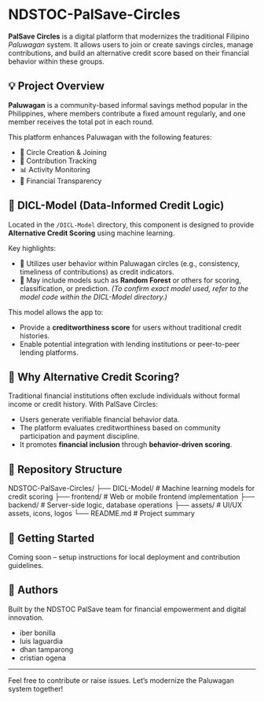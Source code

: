 # NDSTOC-PalSave-Circles

**PalSave Circles** is a digital platform that modernizes the traditional Filipino *Paluwagan* system. It allows users to join or create savings circles, manage contributions, and build an alternative credit score based on their financial behavior within these groups.

## 💡 Project Overview

**Paluwagan** is a community-based informal savings method popular in the Philippines, where members contribute a fixed amount regularly, and one member receives the total pot in each round. 

This platform enhances Paluwagan with the following features:
- 💬 Circle Creation & Joining
- 💸 Contribution Tracking
- 📊 Activity Monitoring
- 🧾 Financial Transparency

## 🤖 DICL-Model (Data-Informed Credit Logic)

Located in the `/DICL-Model` directory, this component is designed to provide **Alternative Credit Scoring** using machine learning.

Key highlights:
- 🧠 Utilizes user behavior within Paluwagan circles (e.g., consistency, timeliness of contributions) as credit indicators.
- 🌲 May include models such as **Random Forest** or others for scoring, classification, or prediction. *(To confirm exact model used, refer to the model code within the DICL-Model directory.)*

This model allows the app to:
- Provide a **creditworthiness score** for users without traditional credit histories.
- Enable potential integration with lending institutions or peer-to-peer lending platforms.

## 🌱 Why Alternative Credit Scoring?

Traditional financial institutions often exclude individuals without formal income or credit history. With PalSave Circles:
- Users generate verifiable financial behavior data.
- The platform evaluates creditworthiness based on community participation and payment discipline.
- It promotes **financial inclusion** through **behavior-driven scoring**.

## 📁 Repository Structure
NDSTOC-PalSave-Circles/
├── DICL-Model/           # Machine learning models for credit scoring
├── frontend/             # Web or mobile frontend implementation
├── backend/              # Server-side logic, database operations
├── assets/               # UI/UX assets, icons, logos
└── README.md             # Project summary

## 🚀 Getting Started

Coming soon – setup instructions for local deployment and contribution guidelines.

## 👥 Authors

Built by the NDSTOC PalSave team for financial empowerment and digital innovation.
- iber bonilla
- luis laguardia
- dhan tamparong
- cristian ogena

---

Feel free to contribute or raise issues. Let’s modernize the Paluwagan system together!
